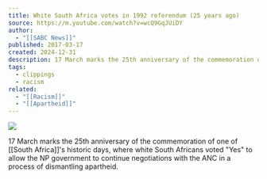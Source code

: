 ```yaml
---
title: White South Africa votes in 1992 referendum (25 years ago)
source: https://m.youtube.com/watch?v=wcQ9GqJUiDY
author:
  - "[[SABC News]]"
published: 2017-03-17
created: 2024-12-31
description: 17 March marks the 25th anniversary of the commemoration of one of South Africa's historic days, where white South Africans voted "Yes" to allow the NP government to continue negotiations with the ANC
tags:
  - clippings
  - racism
related:
  - "[[Racism]]"
  - "[[Apartheid]]"
---
```

![](https://www.youtube.com/watch?v=wcQ9GqJUiDY)  

17 March marks the 25th anniversary of the commemoration of one of [[South Africa]]'s historic days, where white South Africans voted "Yes" to allow the NP government to continue negotiations with the ANC in a process of dismantling apartheid.  
